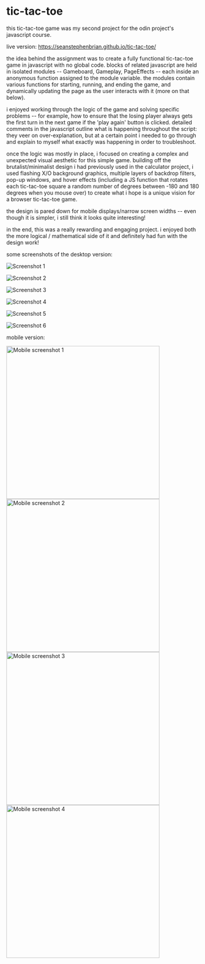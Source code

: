 # tic-tac-toe

this tic-tac-toe game was my second project for the odin project's javascript course.

live version: https://seanstephenbrian.github.io/tic-tac-toe/

the idea behind the assignment was to create a fully functional tic-tac-toe game in 
javascript with no global code. blocks of related javascript are held in isolated modules -- Gameboard, Gameplay, PageEffects -- each inside an anonymous function assigned to the module
variable. the modules contain various functions for starting, running, and ending the game,
and dynamically updating the page as the user interacts with it (more on that below).

i enjoyed working through the logic of the game and solving specific problems -- for example,
how to ensure that the losing player always gets the first turn in the next game if the 
'play again' button is clicked. detailed comments in the javascript outline what is
happening throughout the script: they veer on over-explanation, but at a certain point i needed
to go through and explain to myself what exactly was happening in order to troubleshoot.

once the logic was mostly in place, i focused on creating a complex and unexpected
visual aesthetic for this simple game. building off the brutalist/minimalist design i had
previously used in the calculator project, i used flashing X/O background graphics, multiple layers of backdrop filters, pop-up windows, and hover effects (including a JS function that rotates each
tic-tac-toe square a random number of degrees between -180 and 180 degrees when you mouse over)
to create what i hope is a unique vision for a browser tic-tac-toe game.

the design is pared down for mobile displays/narrow screen widths -- even though it
is simpler, i still think it looks quite interesting!

in the end, this was a really rewarding and engaging project. i enjoyed both the more logical
/ mathematical side of it and definitely had fun with the design work!

some screenshots of the desktop version:

![Screenshot 1](https://raw.githubusercontent.com/seanstephenbrian/tic-tac-toe/main/img/screenshots/screenshot-1.png)

![Screenshot 2](https://raw.githubusercontent.com/seanstephenbrian/tic-tac-toe/main/img/screenshots/screenshot-2.png)

![Screenshot 3](https://raw.githubusercontent.com/seanstephenbrian/tic-tac-toe/main/img/screenshots/screenshot-3.png)

![Screenshot 4](https://raw.githubusercontent.com/seanstephenbrian/tic-tac-toe/main/img/screenshots/screenshot-4.png)

![Screenshot 5](https://raw.githubusercontent.com/seanstephenbrian/tic-tac-toe/main/img/screenshots/screenshot-5.png)

![Screenshot 6](https://raw.githubusercontent.com/seanstephenbrian/tic-tac-toe/main/img/screenshots/screenshot-6.png)

mobile version:

<img src="https://raw.githubusercontent.com/seanstephenbrian/tic-tac-toe/main/img/screenshots/mobile-1.png" alt="Mobile screenshot 1" width="400"/>

<img src="https://raw.githubusercontent.com/seanstephenbrian/tic-tac-toe/main/img/screenshots/mobile-2.png" alt="Mobile screenshot 2" width="400"/>

<img src="https://raw.githubusercontent.com/seanstephenbrian/tic-tac-toe/main/img/screenshots/mobile-3.png" alt="Mobile screenshot 3" width="400"/>

<img src="https://raw.githubusercontent.com/seanstephenbrian/tic-tac-toe/main/img/screenshots/mobile-4.png" alt="Mobile screenshot 4" width="400"/>